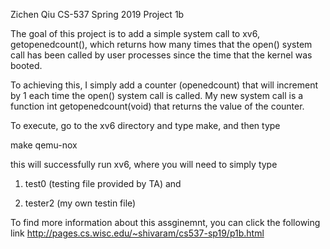 Zichen Qiu
CS-537 Spring 2019
Project 1b


The goal of this project is to add a simple system call to xv6, getopenedcount(), which returns how many times that the open() system call has been called by user processes since the time that the kernel was booted.



To achieving this, I simply add a counter (openedcount) that  will increment by 1 each time the open() system call is called. My new system call is a function int getopenedcount(void) that returns the value of the counter.



To execute, go to the xv6 directory and type make, and then type

make qemu-nox 

this will successfully run xv6, where you will need to simply type 

1) test0 (testing file provided by TA) and 

2) tester2 (my own testin file)


To find more information about this assginemnt, you can click the following link
http://pages.cs.wisc.edu/~shivaram/cs537-sp19/p1b.html

